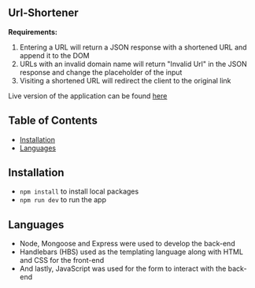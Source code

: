 ## Url-Shortener 
__Requirements:__
  1. Entering a URL will return a JSON response with a shortened URL and append it to the DOM
  2. URLs with an invalid domain name will return "Invalid Url" in the JSON response and change the placeholder of the input
  3. Visiting a shortened URL will redirect the client to the original link
  
Live version of the application can be found [here](https://dluu-shorturl.herokuapp.com/)

## Table of Contents 
  * [Installation](https://github.com/dluudevs/url-shortener#installation)
  * [Languages](https://github.com/dluudevs/url-shortener#languages)
  
## Installation
  * `npm install` to install local packages
  * `npm run dev` to run the app
 
## Languages
  * Node, Mongoose and Express were used to develop the back-end 
  * Handlebars (HBS) used as the templating language along with HTML and CSS for the front-end
  * And lastly, JavaScript was used for the form to interact with the back-end
